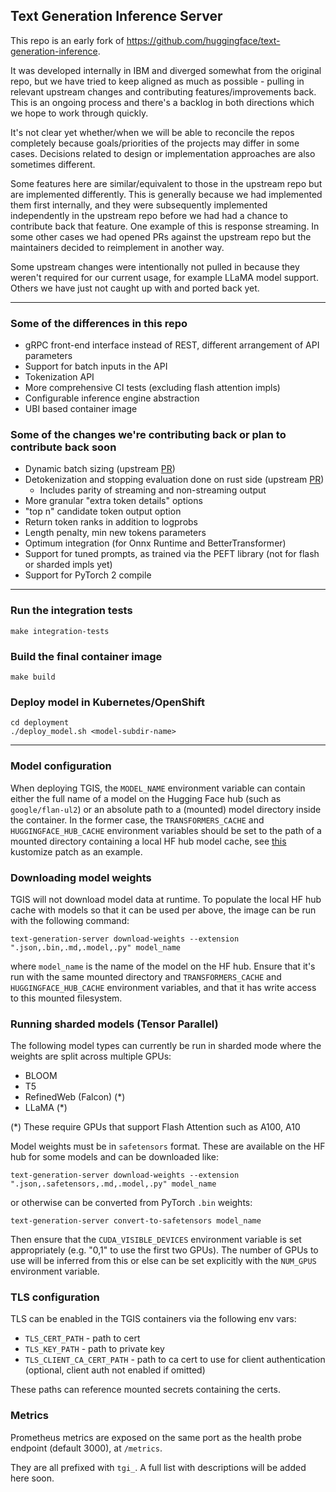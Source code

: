 ## Text Generation Inference Server

This repo is an early fork of https://github.com/huggingface/text-generation-inference.

It was developed internally in IBM and diverged somewhat from the original repo, but we have tried to keep aligned as much as possible - pulling in relevant upstream changes and contributing features/improvements back. This is an ongoing process and there's a backlog in both directions which we hope to work through quickly.

It's not clear yet whether/when we will be able to reconcile the repos completely because goals/priorities of the projects may differ in some cases. Decisions related to design or implementation approaches are also sometimes different.

Some features here are similar/equivalent to those in the upstream repo but are implemented differently. This is generally because we had implemented them first internally, and they were subsequently implemented independently in the upstream repo before we had had a chance to contribute back that feature. One example of this is response streaming. In some other cases we had opened PRs against the upstream repo but the maintainers decided to reimplement in another way.

Some upstream changes were intentionally not pulled in because they weren't required for our current usage, for example LLaMA model support. Others we have just not caught up with and ported back yet.

---

### Some of the differences in this repo
- gRPC front-end interface instead of REST, different arrangement of API parameters
- Support for batch inputs in the API
- Tokenization API
- More comprehensive CI tests (excluding flash attention impls)
- Configurable inference engine abstraction
- UBI based container image


### Some of the changes we're contributing back or plan to contribute back soon
- Dynamic batch sizing (upstream [PR](https://github.com/huggingface/text-generation-inference/pull/210))
- Detokenization and stopping evaluation done on rust side (upstream [PR](https://github.com/huggingface/text-generation-inference/pull/138))
  - Includes parity of streaming and non-streaming output
- More granular "extra token details" options
- "top n" candidate token output option
- Return token ranks in addition to logprobs
- Length penalty, min new tokens parameters
- Optimum integration (for Onnx Runtime and BetterTransformer)
- Support for tuned prompts, as trained via the PEFT library (not for flash or sharded impls yet)
- Support for PyTorch 2 compile

---

### Run the integration tests

```shell
make integration-tests
```

### Build the final container image

```shell
make build
```

### Deploy model in Kubernetes/OpenShift

```shell
cd deployment
./deploy_model.sh <model-subdir-name>
```

---

### Model configuration

When deploying TGIS, the `MODEL_NAME` environment variable can contain either the full name of a model on the Hugging Face hub (such as `google/flan-ul2`) or an absolute path to a (mounted) model directory inside the container. In the former case, the `TRANSFORMERS_CACHE` and `HUGGINGFACE_HUB_CACHE` environment variables should be set to the path of a mounted directory containing a local HF hub model cache, see [this](deployment/base/patches/pvcs/pvc.yaml) kustomize patch as an example.

### Downloading model weights

TGIS will not download model data at runtime. To populate the local HF hub cache with models so that it can be used per above, the image can be run with the following command:
```shell
text-generation-server download-weights --extension ".json,.bin,.md,.model,.py" model_name
```
where `model_name` is the name of the model on the HF hub. Ensure that it's run with the same mounted directory and `TRANSFORMERS_CACHE` and `HUGGINGFACE_HUB_CACHE` environment variables, and that it has write access to this mounted filesystem. 

### Running sharded models (Tensor Parallel)

The following model types can currently be run in sharded mode where the weights are split across multiple GPUs:
- BLOOM
- T5
- RefinedWeb (Falcon) (*)
- LLaMA (*)

(*) These require GPUs that support Flash Attention such as A100, A10

Model weights must be in `safetensors` format. These are available on the HF hub for some models and can be downloaded like:
```shell
text-generation-server download-weights --extension ".json,.safetensors,.md,.model,.py" model_name
```
or otherwise can be converted from PyTorch `.bin` weights:
```shell
text-generation-server convert-to-safetensors model_name
```

Then ensure that the `CUDA_VISIBLE_DEVICES` environment variable is set appropriately (e.g. "0,1" to use the first two GPUs). The number of GPUs to use will be inferred from this or else can be set explicitly with the `NUM_GPUS` environment variable.

### TLS configuration

TLS can be enabled in the TGIS containers via the following env vars:

- `TLS_CERT_PATH` - path to cert
- `TLS_KEY_PATH` - path to private key
- `TLS_CLIENT_CA_CERT_PATH` - path to ca cert to use for client authentication (optional, client auth not enabled if omitted)

These paths can reference mounted secrets containing the certs.

### Metrics

Prometheus metrics are exposed on the same port as the health probe endpoint (default 3000), at `/metrics`.

They are all prefixed with `tgi_`. A full list with descriptions will be added here soon.